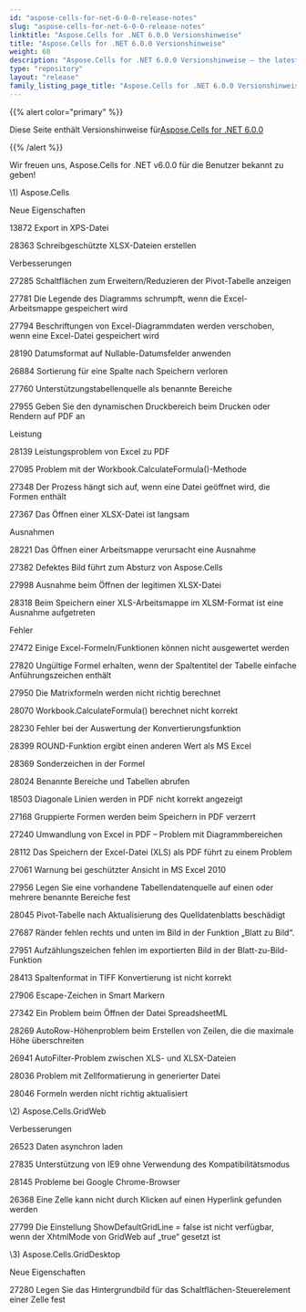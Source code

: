 ```yaml
---
id: "aspose-cells-for-net-6-0-0-release-notes"
slug: "aspose-cells-for-net-6-0-0-release-notes"
linktitle: "Aspose.Cells for .NET 6.0.0 Versionshinweise"
title: "Aspose.Cells for .NET 6.0.0 Versionshinweise"
weight: 60
description: "Aspose.Cells for .NET 6.0.0 Versionshinweise – the latest updates and fixes."
type: "repository"
layout: "release"
family_listing_page_title: "Aspose.Cells for .NET 6.0.0 Versionshinweise"
---
```

{{% alert color="primary" %}} 

 Diese Seite enthält Versionshinweise für[Aspose.Cells for .NET 6.0.0](https://releases.aspose.com/cells/net/new-releases/aspose.cells-for-.net-6.0.0/)

{{% /alert %}} 

 Wir freuen uns, Aspose.Cells for .NET v6.0.0 für die Benutzer bekannt zu geben!

\1) Aspose.Cells 

 Neue Eigenschaften

 13872 Export in XPS-Datei

 28363 Schreibgeschützte XLSX-Dateien erstellen

 Verbesserungen

 27285 Schaltflächen zum Erweitern/Reduzieren der Pivot-Tabelle anzeigen

 27781 Die Legende des Diagramms schrumpft, wenn die Excel-Arbeitsmappe gespeichert wird

 27794 Beschriftungen von Excel-Diagrammdaten werden verschoben, wenn eine Excel-Datei gespeichert wird

 28190 Datumsformat auf Nullable-Datumsfelder anwenden

 26884 Sortierung für eine Spalte nach Speichern verloren

 27760 Unterstützungstabellenquelle als benannte Bereiche

 27955 Geben Sie den dynamischen Druckbereich beim Drucken oder Rendern auf PDF an

 Leistung

 28139 Leistungsproblem von Excel zu PDF

 27095 Problem mit der Workbook.CalculateFormula()-Methode

 27348 Der Prozess hängt sich auf, wenn eine Datei geöffnet wird, die Formen enthält

 27367 Das Öffnen einer XLSX-Datei ist langsam

 Ausnahmen

 28221 Das Öffnen einer Arbeitsmappe verursacht eine Ausnahme

 27382 Defektes Bild führt zum Absturz von Aspose.Cells

27998 Ausnahme beim Öffnen der legitimen XLSX-Datei

 28318 Beim Speichern einer XLS-Arbeitsmappe im XLSM-Format ist eine Ausnahme aufgetreten

 Fehler

 27472 Einige Excel-Formeln/Funktionen können nicht ausgewertet werden

 27820 Ungültige Formel erhalten, wenn der Spaltentitel der Tabelle einfache Anführungszeichen enthält

 27950 Die Matrixformeln werden nicht richtig berechnet

 28070 Workbook.CalculateFormula() berechnet nicht korrekt

 28230 Fehler bei der Auswertung der Konvertierungsfunktion

 28399 ROUND-Funktion ergibt einen anderen Wert als MS Excel

 28369 Sonderzeichen in der Formel

 28024 Benannte Bereiche und Tabellen abrufen

 18503 Diagonale Linien werden in PDF nicht korrekt angezeigt

 27168 Gruppierte Formen werden beim Speichern in PDF verzerrt

 27240 Umwandlung von Excel in PDF – Problem mit Diagrammbereichen

 28112 Das Speichern der Excel-Datei (XLS) als PDF führt zu einem Problem

 27061 Warnung bei geschützter Ansicht in MS Excel 2010

 27956 Legen Sie eine vorhandene Tabellendatenquelle auf einen oder mehrere benannte Bereiche fest

28045 Pivot-Tabelle nach Aktualisierung des Quelldatenblatts beschädigt

 27687 Ränder fehlen rechts und unten im Bild in der Funktion „Blatt zu Bild“.

 27951 Aufzählungszeichen fehlen im exportierten Bild in der Blatt-zu-Bild-Funktion

 28413 Spaltenformat in TIFF Konvertierung ist nicht korrekt

 27906 Escape-Zeichen in Smart Markern

 27342 Ein Problem beim Öffnen der Datei SpreadsheetML

 28269 AutoRow-Höhenproblem beim Erstellen von Zeilen, die die maximale Höhe überschreiten

 26941 AutoFilter-Problem zwischen XLS- und XLSX-Dateien

 28036 Problem mit Zellformatierung in generierter Datei

 28046 Formeln werden nicht richtig aktualisiert

 \2) Aspose.Cells.GridWeb

 Verbesserungen

 26523 Daten asynchron laden

 27835 Unterstützung von IE9 ohne Verwendung des Kompatibilitätsmodus

 28145 Probleme bei Google Chrome-Browser

 26368 Eine Zelle kann nicht durch Klicken auf einen Hyperlink gefunden werden

 27799 Die Einstellung ShowDefaultGridLine = false ist nicht verfügbar, wenn der XhtmlMode von GridWeb auf „true“ gesetzt ist

\3) Aspose.Cells.GridDesktop

 Neue Eigenschaften

27280 Legen Sie das Hintergrundbild für das Schaltflächen-Steuerelement einer Zelle fest
